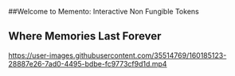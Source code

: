 
##Welcome to Memento: Interactive Non Fungible Tokens
## Where Memories Last Forever


https://user-images.githubusercontent.com/35514769/160185123-28887e26-7ad0-4495-bdbe-fc9773cf9d1d.mp4












